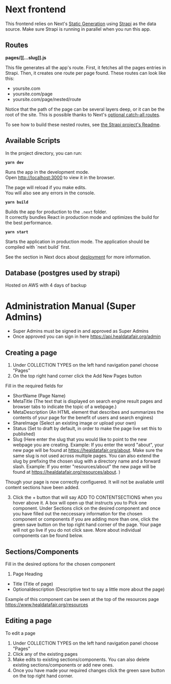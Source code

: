 # Next frontend

This frontend relies on Next's [Static Generation](https://nextjs.org/docs/basic-features/pages) using [Strapi](https://strapi.io/) as the data source. Make sure Strapi is running in parallel when you run this app.

## Routes

**pages/[[...slug]].js**

This file generates all the app's route. First, it fetches all the pages entries in Strapi. Then, it creates one route per page found. These routes can look like this:

- yoursite.com
- yoursite.com/page
- yoursite.com/page/nested/route

Notice that the path of the page can be several layers deep, or it can be the root of the site. This is possible thanks to Next's [optional catch-all routes](https://nextjs.org/docs/routing/dynamic-routes#optional-catch-all-routes).

To see how to build these nested routes, see [the Strapi project's Readme](../backend/README.md).

## Available Scripts

In the project directory, you can run:

**`yarn dev`**

Runs the app in the development mode.  
Open [http://localhost:3000](http://localhost:3000) to view it in the browser.

The page will reload if you make edits.  
You will also see any errors in the console.

**`yarn build`**

Builds the app for production to the `.next` folder.<br>
It correctly bundles React in production mode and optimizes the build for the best performance.

**`yarn start`**

Starts the application in production mode.
The application should be compiled with \`next build\` first.

See the section in Next docs about [deployment](https://nextjs.org/docs/deployment) for more
information.

## Database (postgres used by strapi)

Hosted on AWS with 4 days of backup


# Administration Manual (Super Admins)
* Super Admins must be signed in and approved as Super Admins
* Once approved you can sign in here https://api.healdatafair.org/admin

## Creating a page

1. Under COLLECTION TYPES on the left hand navigation panel choose "Pages"
2. On the top right hand corner click the Add New Pages button

Fill in the required fields for 
* ShortName (Page Name)
* MetaTitle (The text that is displayed on search engine result pages and browser tabs to indicate the topic of a webpage.)
* MetaDescription (An HTML element that describes and summarizes the contents of your page for the benefit of users and search engines)
* ShareImage (Select an existing image or upload your own)
* Status (Set to draft by default, in order to make the page live set this to published)
* Slug (Here enter the slug that you would like to point to the new webpage you are creating. Example: If you enter the word "about", your new page will be found at https://healdatafair.org/about. Make sure the same slug is not used across multiple pages. You can also extend the slug by prefixing the chosen slug with a directory name and a forward slash. Example: If you enter "resources/about" the new page will be found at https://healdatafair.org/resources/about. )

Though your page is now correctly configuered. It will not be avaliable until content sections have been added.

3. Click the + button that will say ADD TO CONTENTSECTIONS when you hover above it.
A box will open up that instructs you to Pick one component.
Under Sections click on the desired component and once you have filled out the neccessary information for the chosen component or components if you are adding more than one, click the green save button on the top right hand corner of the page. Your page will not go live if you do not click save.
More about individual components can be found below.

## Sections/Components
Fill in the desired options for the chosen component

1. Page Heading 
* Title (Title of page)
* Optionaldescription (Descriptive text to say a little more about the page)

Example of this component can be seen at the top of the resources page https://www.healdatafair.org/resources

## Editing a page

To edit a page 

1. Under COLLECTION TYPES on the left hand navigation panel choose "Pages"
2. Click any of the existing pages
3. Make edits to existing sections/components. You can also delete existing sections/components or add new ones. 
4. Once you have made your required changes click the green save button on the top right hand corner. 


